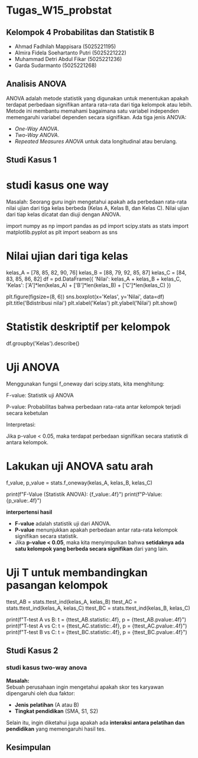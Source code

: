 # Tugas_W15_probstat
## Kelompok 4 Probabilitas dan Statistik B
- Ahmad Fadhilah Mappisara (5025221195)
- Almira Fidela Soehartanto Putri (5025221222)
- Muhammad Detri Abdul Fikar (5025221236)
- Garda Sudarmanto (5025221268)
## Analisis ANOVA
ANOVA adalah metode statistik yang digunakan untuk menentukan apakah terdapat perbedaan signifikan antara rata-rata dari tiga kelompok atau lebih. Metode ini membantu memahami bagaimana satu variabel independen memengaruhi variabel dependen secara signifikan. Ada tiga jenis ANOVA:
- _One-Way ANOVA_.
- _Two-Way ANOVA_.
- _Repeated Measures ANOVA_ untuk data longitudinal atau berulang.
## Studi Kasus 1
# **studi kasus one way**

Masalah: Seorang guru ingin mengetahui apakah ada perbedaan rata-rata nilai 
ujian dari tiga kelas berbeda (Kelas A, Kelas B, dan Kelas C). Nilai ujian dari 
tiap kelas dicatat dan diuji dengan ANOVA.


import numpy as np
import pandas as pd
import scipy.stats as stats
import matplotlib.pyplot as plt
import seaborn as sns

# Nilai ujian dari tiga kelas
kelas_A = [78, 85, 82, 90, 76]
kelas_B = [88, 79, 92, 85, 87]
kelas_C = [84, 83, 85, 86, 82]
df = pd.DataFrame({
    'Nilai': kelas_A + kelas_B + kelas_C,
    'Kelas': ['A']*len(kelas_A) + ['B']*len(kelas_B) + ['C']*len(kelas_C)
})


plt.figure(figsize=(8, 6))
sns.boxplot(x='Kelas', y='Nilai', data=df)
plt.title('Bdistribusi nilai')
plt.xlabel('Kelas')
plt.ylabel('Nilai')
plt.show()


# Statistik deskriptif per kelompok
df.groupby('Kelas').describe()

# **Uji ANOVA**

Menggunakan fungsi f_oneway dari scipy.stats, kita menghitung:

F-value: Statistik uji ANOVA

P-value: Probabilitas bahwa perbedaan rata-rata antar kelompok terjadi secara kebetulan

Interpretasi:

Jika p-value < 0.05, maka terdapat perbedaan signifikan secara statistik di antara kelompok.

# Lakukan uji ANOVA satu arah
f_value, p_value = stats.f_oneway(kelas_A, kelas_B, kelas_C)

print(f"F-Value (Statistik ANOVA): {f_value:.4f}")
print(f"P-Value: {p_value:.4f}")

**interpertensi hasil**
- **F-value** adalah statistik uji dari ANOVA.
- **P-value** menunjukkan apakah perbedaan antar rata-rata kelompok signifikan secara statistik.
- Jika **p-value < 0.05**, maka kita menyimpulkan bahwa **setidaknya ada satu kelompok yang berbeda secara signifikan** dari yang lain.


# Uji T untuk membandingkan pasangan kelompok
ttest_AB = stats.ttest_ind(kelas_A, kelas_B)
ttest_AC = stats.ttest_ind(kelas_A, kelas_C)
ttest_BC = stats.ttest_ind(kelas_B, kelas_C)

print(f"T-test A vs B: t = {ttest_AB.statistic:.4f}, p = {ttest_AB.pvalue:.4f}")
print(f"T-test A vs C: t = {ttest_AC.statistic:.4f}, p = {ttest_AC.pvalue:.4f}")
print(f"T-test B vs C: t = {ttest_BC.statistic:.4f}, p = {ttest_BC.pvalue:.4f}")

## Studi Kasus 2
### **studi kasus two-way anova**

**Masalah:**  
Sebuah perusahaan ingin mengetahui apakah skor tes karyawan dipengaruhi oleh dua faktor:
- **Jenis pelatihan** (A atau B)
- **Tingkat pendidikan** (SMA, S1, S2)

Selain itu, ingin diketahui juga apakah ada **interaksi antara pelatihan dan pendidikan** yang memengaruhi hasil tes.

## Kesimpulan
